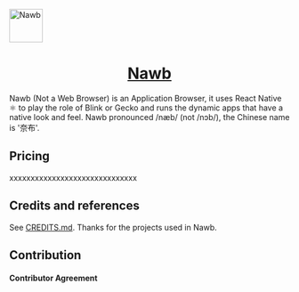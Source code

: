 <a href="#" target="_blank" rel="noopener noreferrer"><img width="60" src="https://i.loli.net/2021/11/25/ViJcsZLKF35fAm7.png" alt="Nawb" /></a>

<p align="center">
  <a href="#" target="_blank" rel="noopener noreferrer">
    <h1 align="center">Nawb</h1>
  </a>
</p>

Nawb (Not a Web Browser) is an Application Browser, it uses React Native ⚛️ to play the role of Blink or Gecko and runs the dynamic apps that have a native look and feel. Nawb pronounced /næb/ (not /nɔb/), the Chinese name is '奈布'.


## Pricing
xxxxxxxxxxxxxxxxxxxxxxxxxxxxxx
## Credits and references

See [CREDITS.md](./doc/CREDITS.md). Thanks for the projects used in Nawb.

## Contribution

#### Contributor Agreement
